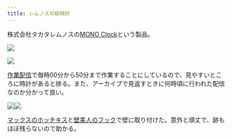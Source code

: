 ```yaml
---
title: レムノスの掛時計
---
```

株式会社タカタレムノスの[MONO Clock](https://www.amazon.co.jp/dp/B004UIT8BK)という製品。

![](https://lh5.googleusercontent.com/D__RgmB1evS0N_IJVmZqhAlxLIqqul0aqDRGwAYVdcMZCYVTqhHBeCxWHxI17A7HSdmEjunGU20kNOr345RytEe4AAleVgJJwQ1JDj2dUg_HYiZ6ndsWvbsDCwnYvVjLLvnVO_y1UHzAvyuFs9eQrw)

![](https://lh3.googleusercontent.com/IUujZTs3PXVMh2ULe4vxJFsZc7WICLM1GldyD7besEV01QbAPK1U6Ij8FUWyl3CTLClrWE358mVDblt2-esMNATFSvvW7CHRP-_EWCFUjWgA8XYHhL71FywCrN_RhWT2FdgnzC5mNKP8aTFCNd3hwg)

[作業配信](https://www.youtube.com/channel/UC5s-KpSDGzxWPWNv94PnJHw)で毎時00分から50分まで作業することにしているので、見やすいところに時計があると捗る。また、アーカイブで見返すときに何時頃に行われた配信なのか分かって良い。

![](https://lh3.googleusercontent.com/Q7kn7HGzNm13V6Z2gzDTfaZpnLJtLDiyuAXAr6wEVgJ36748EQ2MUKkY7r0Q051uoKd5hTLJUjqiJVIYnkGoy3ec4FIz1ijHdKpt3sClQPfopcHF4k06wnlwt0zzPYbirKkAvzG6sP9vulohPwHCRA)![](https://lh3.googleusercontent.com/DkqM9Jinqo3Hwd2FlAwYAfGIfpbCayAD35NGZDWM2xOV3vBV_NHWCFr4u0-PD9gwODlhgd0GlpEakyYDLL5C4u1dEO47NvV7sFdZDvYBPdhmRY1iBcLX0qkow76UpPw8jv4KutrOyKBuBelCHldORg)

[マックスのホッチキス](https://www.amazon.co.jp/dp/B000O9WRWG)と[壁美人のフック](https://www.amazon.co.jp/dp/B00CU78TDG)で壁に取り付けた。意外と頑丈で、跡もほぼ残らないので助かる。
